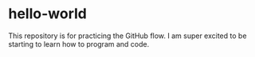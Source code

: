# hello-world
This repository is for practicing the GitHub flow.
I am super excited to be starting to learn how to program and code.  
